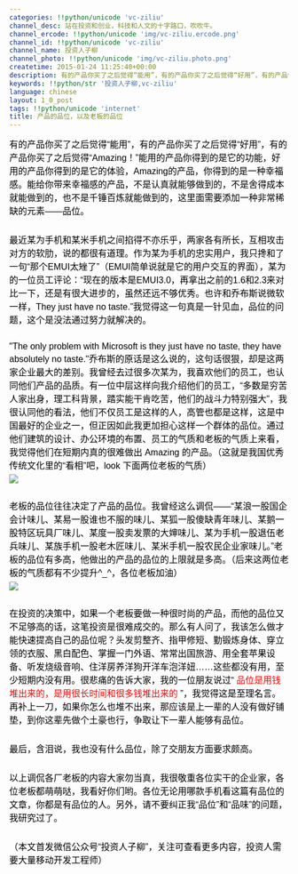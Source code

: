 ```yaml
---
categories: !!python/unicode 'vc-ziliu'
channel_desc: 站在投资和创业，科技和人文的十字路口，吹吹牛。
channel_ercode: !!python/unicode 'img/vc-ziliu.ercode.png'
channel_id: !!python/unicode 'vc-ziliu'
channel_name: 投资人子柳
channel_photo: !!python/unicode 'img/vc-ziliu.photo.png'
createtime: 2015-01-24 11:25:40+00:00
description: 有的产品你买了之后觉得“能用”，有的产品你买了之后觉得“好用”，有的产品你买了之后觉得“Amazing！”能用的产品你得到的是它的功能，好用的产品你得到的是它的体验，Amazing的产品，你得到的是一种幸福感。
keywords: !!python/str '投资人子柳,vc-ziliu'
language: chinese
layout: 1_0_post
tags: !!python/unicode 'internet'
title: 产品的品位，以及老板的品位
---
```

<div class="rich_media_content" id="js_content">
<p style="font: 16px/normal sans-serif; margin: 5px 0px; color: rgb(0, 0, 0); text-transform: none; text-indent: 0px; letter-spacing: normal; clear: both; word-spacing: 0px; white-space: normal; font-size-adjust: none; font-stretch: normal; -webkit-text-stroke-width: 0px;">
         有的产品你买了之后觉得“能用”，有的产品你买了之后觉得“好用”，有的产品你买了之后觉得“Amazing！”能用的产品你得到的是它的功能，好用的产品你得到的是它的体验，Amazing的产品，你得到的是一种幸福感。能给你带来幸福感的产品，不是认真就能够做到的，不是舍得成本就能做到的，也不是千锤百炼就能做到的，这里面需要添加一种非常稀缺的元素——品位。
        </p>
<p style="font: 16px/normal sans-serif; margin: 5px 0px; color: rgb(0, 0, 0); text-transform: none; text-indent: 0px; letter-spacing: normal; clear: both; word-spacing: 0px; white-space: normal; font-size-adjust: none; font-stretch: normal; -webkit-text-stroke-width: 0px;">
<br/>
</p>
<p style="font: 16px/normal sans-serif; margin: 5px 0px; color: rgb(0, 0, 0); text-transform: none; text-indent: 0px; letter-spacing: normal; clear: both; word-spacing: 0px; white-space: normal; font-size-adjust: none; font-stretch: normal; -webkit-text-stroke-width: 0px;">
         最近某为手机和某米手机之间掐得不亦乐乎，两家各有所长，互相攻击对方的软肋，说的都很有道理。作为某为手机的忠实用户，我只搀和了一句“那个EMUI太矬了”（EMUI简单说就是它的用户交互的界面），某为的一位员工评论：“现在的版本是EMUI3.0，再拿出之前的1.6和2.3来对比一下，还是有很大进步的，虽然还远不够优秀。也许和乔布斯说微软一样，They just have no taste.”我觉得这一句真是一针见血，品位的问题，这个是没法通过努力就解决的。
        </p>
<p style="font: 16px/normal sans-serif; margin: 5px 0px; color: rgb(0, 0, 0); text-transform: none; text-indent: 0px; letter-spacing: normal; clear: both; word-spacing: 0px; white-space: normal; font-size-adjust: none; font-stretch: normal; -webkit-text-stroke-width: 0px;">
<br/>
</p>
<p style="font: 16px/normal sans-serif; margin: 5px 0px; color: rgb(0, 0, 0); text-transform: none; text-indent: 0px; letter-spacing: normal; clear: both; word-spacing: 0px; white-space: normal; font-size-adjust: none; font-stretch: normal; -webkit-text-stroke-width: 0px;">
         "The only problem with Microsoft is they just have no taste, they have absolutely no taste."乔布斯的原话是这么说的，这句话很狠，却是这两家企业最大的差别。我曾经去过很多次某为，我喜欢他们的员工，也认同他们产品的品质。有一位中层这样向我介绍他们的员工，“多数是穷苦人家出身，理工科背景，踏实能干肯吃苦，他们的战斗力特别强大”，我很认同他的看法，他们不仅员工是这样的人，高管也都是这样，这是中国最好的企业之一，但正因如此我更加担心这样一个群体的品位。通过他们建筑的设计、办公环境的布置、员工的气质和老板的气质上来看，我觉得他们在短期内真的很难做出 Amazing 的产品。（这就是我国优秀传统文化里的“看相”吧，look 下面两位老板的气质）
        </p>
<p style="font: 16px/normal sans-serif; margin: 5px 0px; color: rgb(0, 0, 0); text-transform: none; text-indent: 0px; letter-spacing: normal; clear: both; word-spacing: 0px; white-space: normal; font-size-adjust: none; font-stretch: normal; -webkit-text-stroke-width: 0px;">
<img data-ratio="0.486" data-s="300,640" data-src="" data-type="jpeg" data-w="500" src="{{ '/img/5pjrn0aic1L0l66bnpUcMm7RM6C2KsKWBSPAoeRV2rnwZa3mzvHvHfvNUxjPlkr92BLzeP7jba2tfWpJBIRxENQ..png' | prepend: site.img | replace: '//','/' }}"/>
</p>
<p style="font: 16px/normal sans-serif; margin: 5px 0px; color: rgb(0, 0, 0); text-transform: none; text-indent: 0px; letter-spacing: normal; clear: both; word-spacing: 0px; white-space: normal; font-size-adjust: none; font-stretch: normal; -webkit-text-stroke-width: 0px;">
<br/>
</p>
<p style="font: 16px/normal sans-serif; margin: 5px 0px; color: rgb(0, 0, 0); text-transform: none; text-indent: 0px; letter-spacing: normal; clear: both; word-spacing: 0px; white-space: normal; font-size-adjust: none; font-stretch: normal; -webkit-text-stroke-width: 0px;">
         老板的品位往往决定了产品的品位。我曾经这么调侃——“某浪一股国企会计味儿、某易一股谁也不服的味儿、某狐一股傻缺青年味儿、某鹅一股特区玩具厂味儿、某度一股卖发票的大婶味儿、某为手机一股退伍老兵味儿、某族手机一股老木匠味儿、某米手机一股农民企业家味儿。”老板的品位有多高，他做出的产品的品位的上限就是多高。（后来这两位老板的气质都有不少提升^_^，各位老板加油）
        </p>
<p style="font: 16px/normal sans-serif; margin: 5px 0px; color: rgb(0, 0, 0); text-transform: none; text-indent: 0px; letter-spacing: normal; clear: both; word-spacing: 0px; white-space: normal; font-size-adjust: none; font-stretch: normal; -webkit-text-stroke-width: 0px;">
<img data-ratio="0.6653919694072657" data-s="300,640" data-src="" data-type="jpeg" data-w="" src="{{ '/img/5pjrn0aic1L0l66bnpUcMm7RM6C2KsKWBexHxnnqMpjtojpZcqHvTnsGoveN7CfKpk6EVcTVkt5mDGadu6zGD9w..png' | prepend: site.img | replace: '//','/' }}" style="height: auto !important; max-width: 100%;"/>
</p>
<p style="font: 16px/normal sans-serif; margin: 5px 0px; color: rgb(0, 0, 0); text-transform: none; text-indent: 0px; letter-spacing: normal; clear: both; word-spacing: 0px; white-space: normal; font-size-adjust: none; font-stretch: normal; -webkit-text-stroke-width: 0px;">
<br/>
</p>
<p style="font: 16px/normal sans-serif; margin: 5px 0px; color: rgb(0, 0, 0); text-transform: none; text-indent: 0px; letter-spacing: normal; clear: both; word-spacing: 0px; white-space: normal; font-size-adjust: none; font-stretch: normal; -webkit-text-stroke-width: 0px;">
         在投资的决策中，如果一个老板要做一种很时尚的产品，而他的品位又不足够高的话，这笔投资是很难成交的。那么有人问了，我该怎么做才能快速提高自己的品位呢？头发剪整齐、指甲修短、勤锻炼身体、穿立领的衣服、黑白配色、掌握一门外语、常常出国旅游、用全套苹果设备、听发烧级音响、住洋房养洋狗开洋车泡洋妞……这些都没有用，至少短期内没有用。很悲痛的告诉大家，我的一位朋友说过“
         <span style="color: rgb(255, 0, 0);">
          品位是用钱堆出来的，是用很长时间和很多钱堆出来的
         </span>
         ”，我觉得这是至理名言。再补上一刀，如果你怎么也堆不出来，那应该是上一辈的人没有做好铺垫，到你这辈先做个土豪也行，争取让下一辈人能够有品位。
        </p>
<p style="font: 16px/normal sans-serif; margin: 5px 0px; color: rgb(0, 0, 0); text-transform: none; text-indent: 0px; letter-spacing: normal; clear: both; word-spacing: 0px; white-space: normal; font-size-adjust: none; font-stretch: normal; -webkit-text-stroke-width: 0px;">
<br/>
</p>
<p style="font: 16px/normal sans-serif; margin: 5px 0px; color: rgb(0, 0, 0); text-transform: none; text-indent: 0px; letter-spacing: normal; clear: both; word-spacing: 0px; white-space: normal; font-size-adjust: none; font-stretch: normal; -webkit-text-stroke-width: 0px;">
         最后，含泪说，我也没有什么品位，除了交朋友方面要求颇高。
        </p>
<p style="font: 16px/normal sans-serif; margin: 5px 0px; color: rgb(0, 0, 0); text-transform: none; text-indent: 0px; letter-spacing: normal; clear: both; word-spacing: 0px; white-space: normal; font-size-adjust: none; font-stretch: normal; -webkit-text-stroke-width: 0px;">
<br/>
</p>
<p style="font: 16px/normal sans-serif; margin: 5px 0px; color: rgb(0, 0, 0); text-transform: none; text-indent: 0px; letter-spacing: normal; clear: both; word-spacing: 0px; white-space: normal; font-size-adjust: none; font-stretch: normal; -webkit-text-stroke-width: 0px;">
         以上调侃各厂老板的内容大家勿当真，我很敬重各位实干的企业家，各位老板都萌萌哒，我看好你们哟。各位无论用哪款手机看这篇有品位的文章，你都是有品位的人。另外，请不要纠正我“品位”和“品味”的问题，我研究过了。
        </p>
<p style="font: 16px/normal sans-serif; margin: 5px 0px; color: rgb(0, 0, 0); text-transform: none; text-indent: 0px; letter-spacing: normal; clear: both; word-spacing: 0px; white-space: normal; font-size-adjust: none; font-stretch: normal; -webkit-text-stroke-width: 0px;">
<br/>
</p>
<p style="font: 16px/normal sans-serif; margin: 5px 0px; color: rgb(0, 0, 0); text-transform: none; text-indent: 0px; letter-spacing: normal; clear: both; word-spacing: 0px; white-space: normal; font-size-adjust: none; font-stretch: normal; -webkit-text-stroke-width: 0px;">
         （本文首发微信公众号“投资人子柳”，关注可查看更多内容，投资人需要大量移动开发工程师）
        </p>
</div>